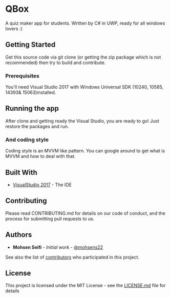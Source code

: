 # QBox

A quiz maker app for students. Written by C# in UWP, ready for all windows lovers :)

## Getting Started

Get this source code via git clone (or getting the zip package which is not recommended) then try to build and contribute.

### Prerequisites

You'll need Visual Studio 2017 with Windows Universal SDK (10240, 10585, 14393& 15063)installed.



## Running the app
After clone and getting ready the Visual Studio, you are ready to go! Just restore the packages and run.


### And coding style

Coding style is an MVVM like pattern. You can google around to get what is MVVM and how to deal with that.


## Built With

* [VisualStudio 2017](https://www.visualstudio.com) - The IDE

## Contributing

Please read CONTRIBUTING.md for details on our code of conduct, and the process for submitting pull requests to us.



## Authors

* **Mohsen Seifi** - *Initial work* - [@mohsens22](https://github.com/Mohsens22)

See also the list of [contributors](https://github.com/Mohsens22/Qbox/contributors) who participated in this project.

## License

This project is licensed under the MIT License - see the [LICENSE.md](LICENSE.md) file for details

